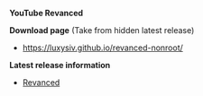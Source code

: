 **YouTube Revanced**

**Download page** (Take from hidden latest release)
  - https://luxysiv.github.io/revanced-nonroot/

**Latest release information**
  - [Revanced](https://github.com/revanced/revanced-patches/releases/latest)
